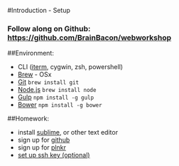 #Introduction - Setup
### Follow along on Github: https://github.com/BrainBacon/webworkshop

##Environment:
 - CLI ([iterm](https://www.iterm2.com/), cygwin, zsh, powershell)
 - [Brew](http://brew.sh/) - OSx
 - [Git](https://git-scm.com/) `brew install git`
 - [Node.js](https://nodejs.org/en/) `brew install node`
 - [Gulp](http://gulpjs.com/) `npm install -g gulp`
 - [Bower](http://bower.io/) `npm install -g bower`

##Homework:
 - install [sublime](http://www.sublimetext.com/), or other text editor
 - sign up for [github](https://github.com)
 - sign up for [plnkr](http://plnkr.co/)
 - [set up ssh key (optional)](https://help.github.com/articles/generating-ssh-keys/)
